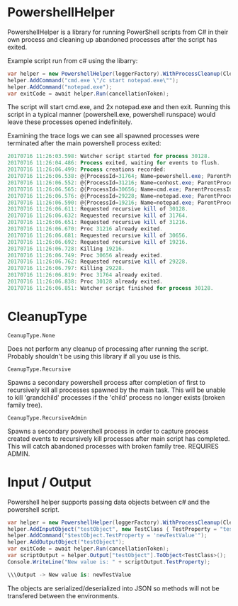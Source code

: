 # PowershellHelper
PowershellHelper is a library for running PowerShell scripts from C# in their own process and cleaning up abandoned processes after the script has exited.

Example script run from c# using the libarry:
```csharp
var helper = new PowershellHelper(loggerFactory).WithProcessCleanup(CleanupType.Recursive);
helper.AddCommand("cmd.exe \"/c start notepad.exe\"");
helper.AddCommand("notepad.exe");
var exitCode = await helper.Run(cancellationToken);
```
The script will start cmd.exe, and 2x notepad.exe and then exit. Running this script in a typical manner (powershell.exe, powershell runspace) would leave these processes opened indefinitely.

Examining the trace logs we can see all spawned processes were terminated after the main powershell process exited:
```powershell
20170716 11:26:03.598: Watcher script started for process 30128.
20170716 11:26:04.486: Process exited, waiting for events to flush.
20170716 11:26:06.499: Process creations recorded:
20170716 11:26:06.538: @{ProcessId=31764; Name=powershell.exe; ParentProcessId=30128} # <- main PS instance to run script
20170716 11:26:06.552: @{ProcessId=31216; Name=conhost.exe; ParentProcessId=31764} # <- spawned process (cmd.exe helper)
20170716 11:26:06.565: @{ProcessId=30656; Name=cmd.exe; ParentProcessId=31764} # <- spawned process
20170716 11:26:06.576: @{ProcessId=29228; Name=notepad.exe; ParentProcessId=31764} # <- spawned process
20170716 11:26:06.590: @{ProcessId=19216; Name=notepad.exe; ParentProcessId=30656} # <- spawned process by child process
20170716 11:26:06.611: Requested recursive kill of 30128.
20170716 11:26:06.632: Requested recursive kill of 31764.
20170716 11:26:06.651: Requested recursive kill of 31216.
20170716 11:26:06.670: Proc 31216 already exited.
20170716 11:26:06.681: Requested recursive kill of 30656.
20170716 11:26:06.692: Requested recursive kill of 19216.
20170716 11:26:06.728: Killing 19216.
20170716 11:26:06.749: Proc 30656 already exited.
20170716 11:26:06.762: Requested recursive kill of 29228.
20170716 11:26:06.797: Killing 29228.
20170716 11:26:06.819: Proc 31764 already exited.
20170716 11:26:06.838: Proc 30128 already exited.
20170716 11:26:06.851: Watcher script finished for process 30128.
```

# CleanupType
```
CeanupType.None
```
Does not perform any cleanup of processing after running the script. Probably shouldn't be using this library if all you use is this.

```
CeanupType.Recursive
```
Spawns a secondary powershell process after completion of first to recursively kill all processes spawned by the main task. This will be unable to kill 'grandchild' processes if the 'child' process no longer exists (broken family tree).
```
CeanupType.RecursiveAdmin
```
Spawns a secondary powershell process in order to capture process created events to recursively kill processes after main script has completed. This will catch abandoned processes with broken family tree. REQUIRES ADMIN.

# Input / Output
Powershell helper supports passing data objects between c# and the powershell script. 
```csharp
var helper = new PowershellHelper(loggerFactory).WithProcessCleanup(CleanupType.RecursiveAdmin);
helper.AddInputObject("testObject", new TestClass { TestProperty = "testValue" });
helper.AddCommand("$testObject.TestProperty = 'newTestValue'");
helper.AddOutputObject("testObject");
var exitCode = await helper.Run(cancellationToken);
var scriptOutput = helper.Output["testObject"].ToObject<TestClass>();
Console.WriteLine("New value is: " + scriptOutput.TestProperty);

\\\Output -> New value is: newTestValue
```
The objects are serialized/deserialized into JSON so methods will not be transfered between the environments.
